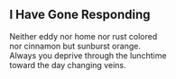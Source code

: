 I Have Gone Responding
----------------------
Neither eddy nor home nor rust colored  
nor cinnamon but sunburst orange.  
Always you deprive through the lunchtime  
toward the day changing veins.  

